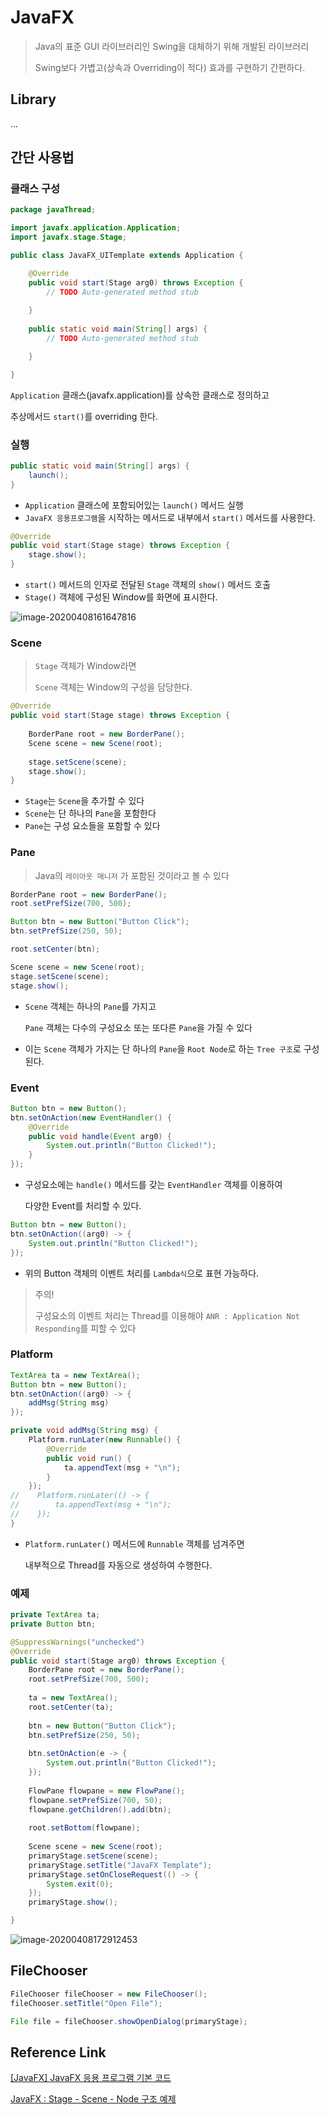 # JavaFX

> Java의 표준 GUI 라이브러리인 Swing을 대체하기 위해 개발된 라이브러리
>
> Swing보다 가볍고(상속과 Overriding이 적다) 효과를 구현하기 간편하다.



## Library

...



## 간단 사용법

### 클래스 구성

```java
package javaThread;

import javafx.application.Application;
import javafx.stage.Stage;

public class JavaFX_UITemplate extends Application {

    @Override
	public void start(Stage arg0) throws Exception {
		// TODO Auto-generated method stub
		
	}
    
	public static void main(String[] args) {
		// TODO Auto-generated method stub

	}

}
```

`Application` 클래스(javafx.application)를 상속한 클래스로 정의하고

추상메서드 `start()`를 overriding 한다.



### 실행

```java
public static void main(String[] args) {
    launch();
}
```

- `Application` 클래스에 포함되어있는 `launch()` 메서드 실행
- `JavaFX 응용프로그램`을 시작하는 메서드로 내부에서 `start()` 메서드를 사용한다.



```java
@Override
public void start(Stage stage) throws Exception {
    stage.show();
}
```

- `start()` 메서드의 인자로 전달된 `Stage` 객체의 `show()` 메서드 호출
- `Stage()` 객체에 구성된 Window를 화면에 표시한다.



![image-20200408161647816](Image/image-20200408161647816.png)



### Scene

> `Stage` 객체가 Window라면
>
> `Scene` 객체는 Window의 구성을 담당한다.

```java
@Override
public void start(Stage stage) throws Exception {
    
    BorderPane root = new BorderPane();
    Scene scene = new Scene(root);
    
    stage.setScene(scene);
    stage.show();
}
```

- `Stage`는 `Scene`을 추가할 수 있다
- `Scene`는 단 하나의 `Pane`을 포함한다
- `Pane`는 구성 요소들을 포함할 수 있다



### Pane

> Java의 `레이아웃 매니저` 가 포함된 것이라고 볼 수 있다

```java
BorderPane root = new BorderPane();
root.setPrefSize(700, 500);

Button btn = new Button("Button Click");
btn.setPrefSize(250, 50);

root.setCenter(btn);

Scene scene = new Scene(root);
stage.setScene(scene);
stage.show();
```

- `Scene` 객체는 하나의 `Pane`를 가지고

  `Pane` 객체는 다수의 구성요소 또는 또다른 `Pane`을 가질 수 있다

- 이는 `Scene` 객체가 가지는 단 하나의 `Pane`을 `Root Node`로 하는 `Tree 구조`로 구성된다.



### Event

```java
Button btn = new Button();
btn.setOnAction(new EventHandler() {
    @Override
    public void handle(Event arg0) {
        System.out.println("Button Clicked!");
    }
});
```

- 구성요소에는 `handle()` 메서드를 갖는 `EventHandler` 객체를 이용하여

  다양한 Event를 처리할 수 있다.



```java
Button btn = new Button();
btn.setOnAction((arg0) -> {
    System.out.println("Button Clicked!");
});
```

- 위의 Button 객체의 이벤트 처리를 `Lambda식`으로 표현 가능하다.



> 주의!
>
> 구성요소의 이벤트 처리는 Thread를 이용해야 `ANR : Application Not Responding`를 피할 수 있다



### Platform

```java
TextArea ta = new TextArea();
Button btn = new Button();
btn.setOnAction((arg0) -> {
    addMsg(String msg)
});
```

```java
private void addMsg(String msg) {
    Platform.runLater(new Runnable() {
        @Override
        public void run() {
            ta.appendText(msg + "\n");
        }
    });
//    Platform.runLater(() -> {
//        ta.appendText(msg + "\n");
//    });
}
```

- `Platform.runLater()` 메서드에 `Runnable` 객체를 넘겨주면

  내부적으로 Thread를 자동으로 생성하여 수행한다.



### 예제

```java
private TextArea ta;
private Button btn;

@SuppressWarnings("unchecked")
@Override
public void start(Stage arg0) throws Exception {
    BorderPane root = new BorderPane();
    root.setPrefSize(700, 500);
    
    ta = new TextArea();
    root.setCenter(ta);
    
    btn = new Button("Button Click");
    btn.setPrefSize(250, 50);
    
    btn.setOnAction(e -> {
		System.out.println("Button Clicked!");
	});
    
    FlowPane flowpane = new FlowPane();
	flowpane.setPrefSize(700, 50);
	flowpane.getChildren().add(btn);
    
    root.setBottom(flowpane);
    
    Scene scene = new Scene(root);
	primaryStage.setScene(scene);
	primaryStage.setTitle("JavaFX Template");
	primaryStage.setOnCloseRequest(() -> {
        System.exit(0);
	});
	primaryStage.show();

}
```

![image-20200408172912453](Image/image-20200408172912453.png)





## FileChooser

```java
FileChooser fileChooser = new FileChooser();
fileChooser.setTitle("Open File");

File file = fileChooser.showOpenDialog(primaryStage);
```





## Reference Link

[[JavaFX] JavaFX 응용 프로그램 기본 코드](https://araikuma.tistory.com/377)

[JavaFX : Stage - Scene - Node 구조 예제](https://bitsoul.tistory.com/66)